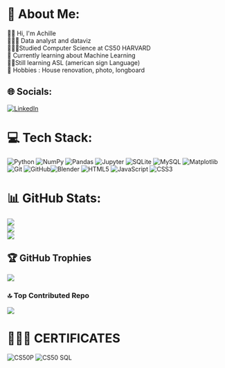 # 💫 About Me:
👋🏾 Hi, I'm Achille<br>🧑🏾‍💻 Data analyst and dataviz<br>🧑🏾‍🎓Studied Computer Science at CS50 HARVARD<br>🦾 Currently learning about Machine Learning<br>🤞🏾Still learning ASL (american sign Language)<br>📸 Hobbies : House renovation, photo, longboard


## 🌐 Socials:
[![LinkedIn](https://img.shields.io/badge/LinkedIn-%230077B5.svg?logo=linkedin&logoColor=white)](https://linkedin.com/in/www.linkedin.com/in/achille-maboa-5b7b032b9) 

# 💻 Tech Stack:
![Python](https://img.shields.io/badge/python-3670A0?style=for-the-badge&logo=python&logoColor=ffdd54) ![NumPy](https://img.shields.io/badge/numpy-%23013243.svg?style=for-the-badge&logo=numpy&logoColor=white) ![Pandas](https://img.shields.io/badge/pandas-%23150458.svg?style=for-the-badge&logo=pandas&logoColor=white) ![Jupyter](https://img.shields.io/badge/jupyter-%23F37626.svg?style=for-the-badge&logo=jupyter&logoColor=white)
![SQLite](https://img.shields.io/badge/sqlite-%2307405e.svg?style=for-the-badge&logo=sqlite&logoColor=white) ![MySQL](https://img.shields.io/badge/mysql-4479A1.svg?style=for-the-badge&logo=mysql&logoColor=white) ![Matplotlib](https://img.shields.io/badge/Matplotlib-%23ffffff.svg?style=for-the-badge&logo=Matplotlib&logoColor=black) ![Git](https://img.shields.io/badge/git-%23F05033.svg?style=for-the-badge&logo=git&logoColor=white) ![GitHub](https://img.shields.io/badge/github-%23121011.svg?style=for-the-badge&logo=github&logoColor=white)![Blender](https://img.shields.io/badge/blender-%23F5792A.svg?style=for-the-badge&logo=blender&logoColor=white)
![HTML5](https://img.shields.io/badge/html5-%23E34F26.svg?style=for-the-badge&logo=html5&logoColor=white) ![JavaScript](https://img.shields.io/badge/javascript-%23323330.svg?style=for-the-badge&logo=javascript&logoColor=%23F7DF1E) ![CSS3](https://img.shields.io/badge/css3-%231572B6.svg?style=for-the-badge&logo=css3&logoColor=white)  
# 📊 GitHub Stats:
![](https://github-readme-stats.vercel.app/api?username=AchilleMBA&theme=radical&hide_border=false&include_all_commits=true&count_private=true)<br/>
![](https://github-readme-streak-stats.herokuapp.com/?user=AchilleMBA&theme=radical&hide_border=false)<br/>
![](https://github-readme-stats.vercel.app/api/top-langs/?username=AchilleMBA&theme=radical&hide_border=false&include_all_commits=true&count_private=true&layout=compact)

## 🏆 GitHub Trophies
![](https://github-profile-trophy.vercel.app/?username=AchilleMBA&theme=radical&no-frame=false&no-bg=true&margin-w=4)

### 🔝 Top Contributed Repo
![](https://github-contributor-stats.vercel.app/api?username=AchilleMBA&limit=5&theme=dark&combine_all_yearly_contributions=true)

<!-- Proudly created with GPRM ( https://gprm.itsvg.in ) -->

# 🧑🏾‍🎓 CERTIFICATES
![CS50P](https://github.com/user-attachments/assets/562a21ce-8f9c-49a4-a35b-2f9c2a4dbc71)
![CS50 SQL](https://github.com/user-attachments/assets/14743e1f-46de-4449-9dbb-a18b6b61a11e)
